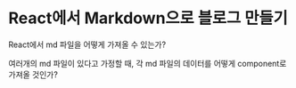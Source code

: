 # React에서 Markdown으로 블로그 만들기

React에서 md 파일을 어떻게 가져올 수 있는가?

여러개의 md 파일이 있다고 가정할 때, 각 md 파일의 데이터를 어떻게 component로 가져올 것인가?
